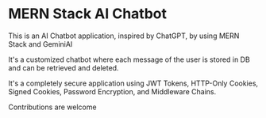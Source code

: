 
# MERN Stack AI Chatbot

This is an AI Chatbot application, inspired by ChatGPT, by using MERN Stack and GeminiAI

It's a customized chatbot where each message of the user is stored in DB and can be retrieved and deleted.

It's a completely secure application using JWT Tokens, HTTP-Only Cookies, Signed Cookies, Password Encryption, and Middleware Chains.

Contributions are welcome


